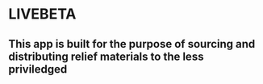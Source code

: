 # LIVEBETA

## This app is built for the purpose of sourcing and distributing relief materials to the less priviledged
